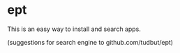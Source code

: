 # ept

This is an easy way to install and search apps.

 (suggestions for search engine to github.com/tudbut/ept)

